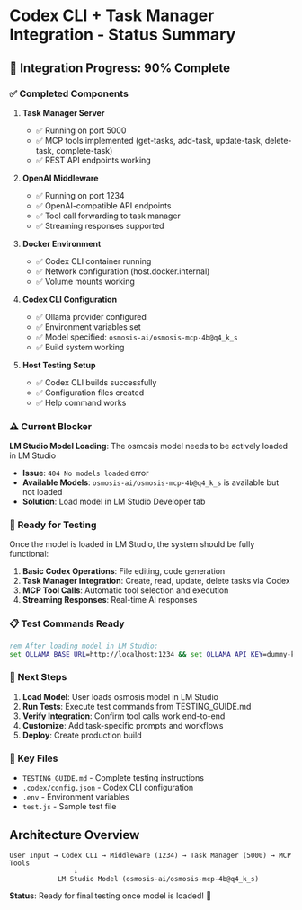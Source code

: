# Codex CLI + Task Manager Integration - Status Summary

## 🎯 Integration Progress: 90% Complete

### ✅ Completed Components

1. **Task Manager Server**

   - ✅ Running on port 5000
   - ✅ MCP tools implemented (get-tasks, add-task, update-task, delete-task, complete-task)
   - ✅ REST API endpoints working

2. **OpenAI Middleware**

   - ✅ Running on port 1234
   - ✅ OpenAI-compatible API endpoints
   - ✅ Tool call forwarding to task manager
   - ✅ Streaming responses supported

3. **Docker Environment**

   - ✅ Codex CLI container running
   - ✅ Network configuration (host.docker.internal)
   - ✅ Volume mounts working

4. **Codex CLI Configuration**

   - ✅ Ollama provider configured
   - ✅ Environment variables set
   - ✅ Model specified: `osmosis-ai/osmosis-mcp-4b@q4_k_s`
   - ✅ Build system working

5. **Host Testing Setup**
   - ✅ Codex CLI builds successfully
   - ✅ Configuration files created
   - ✅ Help command works

### ⚠️ Current Blocker

**LM Studio Model Loading**: The osmosis model needs to be actively loaded in LM Studio

- **Issue**: `404 No models loaded` error
- **Available Models**: `osmosis-ai/osmosis-mcp-4b@q4_k_s` is available but not loaded
- **Solution**: Load model in LM Studio Developer tab

### 🔧 Ready for Testing

Once the model is loaded in LM Studio, the system should be fully functional:

1. **Basic Codex Operations**: File editing, code generation
2. **Task Manager Integration**: Create, read, update, delete tasks via Codex
3. **MCP Tool Calls**: Automatic tool selection and execution
4. **Streaming Responses**: Real-time AI responses

### 📋 Test Commands Ready

```cmd
rem After loading model in LM Studio:
set OLLAMA_BASE_URL=http://localhost:1234 && set OLLAMA_API_KEY=dummy-key && node dist/cli-dev.js -q "Show me current tasks using available tools"
```

### 🚀 Next Steps

1. **Load Model**: User loads osmosis model in LM Studio
2. **Run Tests**: Execute test commands from TESTING_GUIDE.md
3. **Verify Integration**: Confirm tool calls work end-to-end
4. **Customize**: Add task-specific prompts and workflows
5. **Deploy**: Create production build

### 📁 Key Files

- `TESTING_GUIDE.md` - Complete testing instructions
- `.codex/config.json` - Codex CLI configuration
- `.env` - Environment variables
- `test.js` - Sample test file

## Architecture Overview

```
User Input → Codex CLI → Middleware (1234) → Task Manager (5000) → MCP Tools
                ↓
            LM Studio Model (osmosis-ai/osmosis-mcp-4b@q4_k_s)
```

**Status**: Ready for final testing once model is loaded! 🎉
